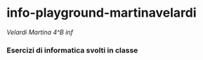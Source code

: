 # info-playground-martinavelardi
_Velardi Martina 4^B inf_
### Esercizi di informatica svolti in classe

